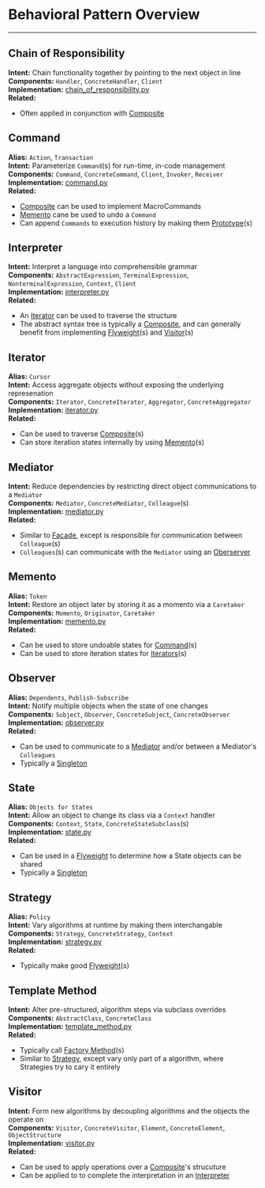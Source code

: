 # Behavioral Pattern Overview
-----

## Chain of Responsibility  
**Intent:** Chain functionality together by pointing to the next object in line  
**Components:** `Handler`, `ConcreteHandler`, `Client`  
**Implementation:** [chain_of_responsibility.py](/src/patterns/behavioral/chain_of_responsibility.py)  
**Related:**  
- Often applied in conjunction with [Composite](/docs/structural_patterns/structural_patterns.md#composite)

## Command  
**Alias:** `Action`, `Transaction`  
**Intent:** Parameterize `Command`(s) for run-time, in-code management  
**Components:** `Command`, `ConcreteCommand`, `Client`, `Invoker`, `Receiver`  
**Implementation:** [command.py](/src/patterns/behavioral/command.py)  
**Related:**  
- [Composite](/docs/structural_patterns/structural_patterns.md#composite) can be used to implement MacroCommands
- [Memento](/docs/behavioral_patterns/behavioral_patterns.md#memento) cane be used to undo a `Command`
- Can append `Commands` to execution history by making them [Prototype](/docs/behavioral_patterns/behavioral_patterns.md#prototype)(s)

## Interpreter  
**Intent:** Interpret a language into comprehensible grammar  
**Components:** `AbstractExpression`, `TerminalExpression`, `NonterminalExpression`, `Context`, `Client`  
**Implementation:** [interpreter.py](/src/patterns/behavioral/interpreter.py)  
**Related:**  
- An [Iterator](/docs/behavioral_patterns/behavioral_patterns.md#iterator) can be used to traverse the structure
- The abstract syntax tree is typically a [Composite](/docs/structural_patterns/structural_patterns.md#composite), and can generally benefit from implementing [Flyweight](/docs/structural_patterns/structural_patterns.md#flyweight)(s) and [Visitor](/docs/behavioral_patterns/behavioral_patterns.md#visitor)(s)

## Iterator  
**Alias:** `Cursor`  
**Intent:** Access aggregate objects without exposing the underlying represenation  
**Components:** `Iterator`, `ConcreteIterator`, `Aggregator`, `ConcreteAggregator`  
**Implementation:** [iterator.py](/src/patterns/behavioral/iterator.py)  
**Related:**  
- Can be used to traverse [Composite](/docs/structural_patterns/structural_patterns.md#composite)(s)
- Can store iteration states internally by using [Memento](/docs/behavioral_patterns/behavioral_patterns.md#memento)(s)

## Mediator  
**Intent:** Reduce dependencies by restricting direct object communications to a `Mediator`  
**Components:** `Mediator`, `ConcreteMediator`, `Colleague`(s)  
**Implementation:** [mediator.py](/src/patterns/behavioral/mediator.py)  
**Related:**  
- Similar to [Facade](/docs/structural_patterns/structural_patterns.md#facade), except is responsible for communication between `Colleague`(s)
- `Colleagues`(s) can communicate with the `Mediator` using an [Oberserver](/docs/behavioral_patterns/behavioral_patterns.md#observer)

## Memento  
**Alias:** `Token`  
**Intent:** Restore an object later by storing it as a momento via a `Caretaker`  
**Components:** `Momento`, `Originator`, `Caretaker`  
**Implementation:** [memento.py](/src/patterns/behavioral/memento.py)  
**Related:**  
- Can be used to store undoable states for [Command](/docs/behavioral_patterns/behavioral_patterns.md#command)(s)
- Can be used to store iteration states for [Iterators](/docs/behavioral_patterns/behavioral_patterns.md#iterator)(s)

## Observer  
**Alias:** `Dependents`, `Publish-Subscribe`  
**Intent:** Notify multiple objects when the state of one changes  
**Components:** `Subject`, `Observer`, `ConcreteSubject`, `ConcreteObserver`  
**Implementation:** [observer.py](/src/patterns/behavioral/observer.py)  
**Related:**  
- Can be used to communicate to a [Mediator](/docs/behavioral_patterns/behavioral_patterns.md#mediator) and/or between a Mediator's `Colleagues`
- Typically a [Singleton](/docs/creational_patterns/creational_patterns.md#singleton)

## State  
**Alias:** `Objects for States`  
**Intent:** Allow an object to change its class via a `Context` handler  
**Components:** `Context`, `State`, `ConcreteStateSubclass`(s)  
**Implementation:** [state.py](/src/patterns/behavioral/state.py)  
**Related:**  
- Can be used in a [Flyweight](/docs/structural_patterns/structural_patterns.md#flyweight) to determine how a State objects can be shared
- Typically a [Singleton](/docs/creational_patterns/creational_patterns.md#singleton)

## Strategy  
**Alias:** `Policy`  
**Intent:** Vary algorithms at runtime by making them interchangable  
**Components:** `Strategy`, `ConcreteStrategy`, `Context`  
**Implementation:** [strategy.py](/src/patterns/behavioral/strategy.py)  
**Related:**  
- Typically make good [Flyweight](/docs/structural_patterns/structural_patterns.md#flyweight)(s)

## Template Method  
**Intent:** Alter pre-structured, algorithm steps via subclass overrides  
**Components:** `AbstractClass`, `ConcreteClass`  
**Implementation:** [template_method.py](/src/patterns/behavioral/template_method.py)  
**Related:**  
- Typically call [Factory Method](/docs/creational_patterns/creational_patterns.md#factory-method)(s)
- Similar to [Strategy](/docs/behavioral_patterns/behavioral_patterns.md#strategy), except vary only part of a algorithm, where Strategies try to cary it entirely

## Visitor  
**Intent:** Form new algorithms by decoupling algorithms and the objects the operate on  
**Components:** `Visitor`, `ConcreteVisitor`, `Element`, `ConcreteElement`, `ObjectStructure`  
**Implementation:** [visitor.py](/src/patterns/behavioral/visitor.py)  
**Related:**  
- Can be used to apply operations over a [Composite](/docs/structural_patterns/structural_patterns.md#composite)'s strucuture
- Can be applied to to complete the interpretation in an [Interpreter](/docs/behavioral_patterns/behavioral_patterns.md#interpreter)
